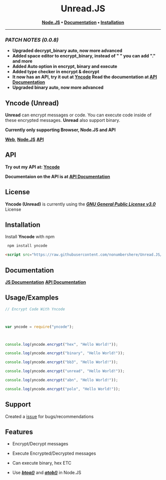 <h1 align='center'>Unread.JS</h1>
<p align = 'center'><a href="https://www.npmjs.com/package/yncode"><b>Node.JS</a> • <a href="https://github.com/nonumbershere/Unread.JS/wiki/API-Documentaion">Documentation</a> • <a href="https://github.com/nonumbershere/Unread.JS#installation">Installation</a></b></p>
<hr>


### _PATCH NOTES (0.0.8)_

- **Upgraded decrypt_binary auto, now more advanced**
- **Added space editor to encrypt_binary, instead of " " you can add "." and more**
- **Added Auto option in encrypt, binary and execute**
- **Added type checker in encrypt & decrypt**
- **It now has an API, try it out at [Yncode](https://yncode.glitch.me/) Read the documentation at [API Documentation](https://github.com/nonumbershere/Unread.JS/wiki/API-Documentaion)**
- **Upgraded binary auto, now more advanced**

## Yncode (Unread)

**Unread** can encrypt messages or code. You can execute code inside of these encrypted messages. **Unread** also support binary.

**Currently only supporting Browser, Node.JS and API**

[**Web**](https://github.com/nonumbershere/Unread.JS), [**Node.JS**](https://www.npmjs.com/package/yncode)
[**API**](https://yncode.glitch.me/encrypt?type=binary&message=hi)

## API

**Try out my API at: [Yncode](https://yncode.glitch.me/)**

**Documentaion on the API is at [API Documentation]((https://github.com/nonumbershere/Unread.JS/wiki/API-Documentaion))**

## License

**Yncode (Unread)** is currently using the [**_GNU General Public License v3.0_**](https://github.com/nonumbershere/Unread.JS/blob/main/LICENSE) License

## Installation

Install **Yncode** with npm

```bash
 npm install yncode
```

```html
<script src="https://raw.githubusercontent.com/nonumbershere/Unread.JS/main/unread_main.js"></script>
```

## Documentation

**[JS Documentation](https://github.com/nonumbershere/Unread.JS/wiki/Documentation)**
**[API Documentation](https://github.com/nonumbershere/Unread.JS/wiki/API-Documentaion)**

## Usage/Examples

```javascript
// Encrypt Code With Yncode



var yncode = require("yncode");



console.log(yncode.encrypt("hex", "Hello World!"));

console.log(yncode.encrypt("binary", "Hello World!"));

console.log(yncode.encrypt("bb3", "Hello World!"));

console.log(yncode.encrypt("unread", "Hello World!"));

console.log(yncode.encrypt("abn", "Hello World!"));

console.log(yncode.encrypt("polo", "Hello World!"));
```

## Support

Created a [issue](https://github.com/nonumbershere/Unread.JS/issues) for bugs/recommendations

## Features

- Encrypt/Decrypt messages

- Execute Encrypted/Decrypted messages

- Can execute binary, hex ETC

- Use [**_btoa()_**](https://developer.mozilla.org/en-US/docs/Web/API/btoa) and **_[atob()](https://developer.mozilla.org/en-US/docs/Web/API/atob)_** in Node.JS
